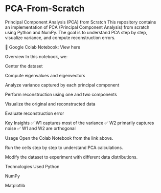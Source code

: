 # PCA-From-Scratch
Principal Component Analysis (PCA) from Scratch
This repository contains an implementation of PCA (Principal Component Analysis) from scratch using Python and NumPy. The goal is to understand PCA step by step, visualize variance, and compute reconstruction errors.

🔗 Google Colab Notebook: View here

Overview
In this notebook, we:

Center the dataset

Compute eigenvalues and eigenvectors

Analyze variance captured by each principal component

Perform reconstruction using one and two components

Visualize the original and reconstructed data

Evaluate reconstruction error

Key Insights
✅ W1 captures most of the variance
✅ W2 primarily captures noise
✅ W1 and W2 are orthogonal

Usage
Open the Colab Notebook from the link above.

Run the cells step by step to understand PCA calculations.

Modify the dataset to experiment with different data distributions.

Technologies Used
Python

NumPy

Matplotlib

